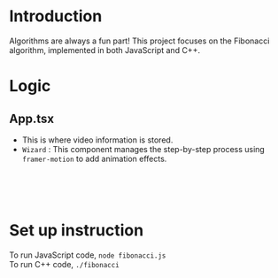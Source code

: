 # Introduction

Algorithms are always a fun part! This project focuses on the Fibonacci algorithm, implemented in both JavaScript and C++.

# Logic

## App.tsx

- This is where video information is stored.
- `Wizard` : This component manages the step-by-step process using `framer-motion` to add animation effects.

<br>
<br>
<br>

# Set up instruction

To run JavaScript code, `node fibonacci.js` <br>
To run C++ code, `./fibonacci`
